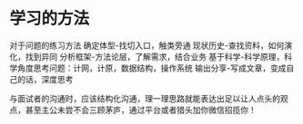 # 学习的方法

对于问题的练习方法
确定体型-找切入口，触类旁通
现状历史-查找资料，如何演化，找到异同
分析框架-方法论层，了解需求，结合业务
基于科学-科学原理，科学角度思考问题：计网，计原，数据结构，操作系统
输出分享-写成文章，变成自己的话，深度思考

与面试者的沟通时，应该结构化沟通，理一理思路就能表达出足以让人点头的观点，甚至主公未尝不会三顾茅庐，通过平台或者猎头加你微信招揽你！